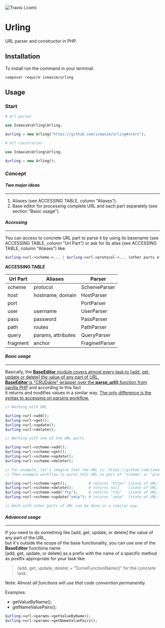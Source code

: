 ![Travis (.com)](https://img.shields.io/travis/com/ismaxim/urling?style=for-the-badge)
# __Urling__

URL parser and constructor in PHP.

## Installation

To install run the command in your terminal:

```shell
composer require ismaxim/urling
```

## Usage

### Start

```php
# Url parser

use Ismaxim\Urling\Urling;

$urling = new Urling("https://github.com/ismaxim/urling#start");
```

```php
# Url constructor

use Ismaxim\Urling\Urling;

$urling = new Urling();
```

### Concept

#### *__Two major ideas__*

***

1. Aliases (see ACCESSING TABLE, column "Aliases").
2. Base editor for processing complete URL and each part separately (see section "Basic usage").

#### *__Accessing__*

***

You can access to concrete URL part to parse it by using its basename (see ACCESSING TABLE, column "Url Part") or ask for its alias (see ACCESSING TABLE, column "Aliases") like: 

```php
$urling->url->scheme->... | $urling->url->protocol->... (other parts of url in a similar way).
```
__ACCESSING TABLE__

| Url Part      | Aliases            | Parser        |
| ------------- | ------------------ | ------------- |
| scheme        | protocol           | SchemeParser  |
| host          | hostname, domain   | HostParser    |
| port          |                    | PortParser    |
| user          | username           | UserParser    |
| pass          | password           | PassParser    |
| path          | routes             | PathParser    |
| query         | params, attributes | QueryParser   |
| fragment      | anchor             | FragmetParser |

#### *__Basic usage__*

***

Basically, the <u>__BaseEditor__ module covers almost every task to [add, get, update or delete] the value of any part of URL.</u>  
<u>__BaseEditor__ is "CRUDable" wrapper over the __parse_url()__ function from vanilla PHP</u> and according to this fact  
it returns and modifies values in a similar way. <u>The only difference is the syntax to accessing on parsing workflow.</u>    

```php
// Working with URL

$urling->url->add();
$urling->url->get();
$urling->url->update();
$urling->url->delete();

// Working with one of the URL parts

$urling->url->scheme->add();
$urling->url->scheme->get();
$urling->url->scheme->update();
$urling->url->scheme->delete();

// For example, let's imagine that the URL is: https://github.com/ismaxim/urling#basic-usage
// Then example workflow to parse this URL in part of "scheme" or "protocol" (see ACCESSING TABLE, column "Aliases") will seem to this:

$urling->url->scheme->get();          # returns "https" (state of URL: https://github.com/ismaxim/urling#basic-usage)
$urling->url->scheme->delete();       # returns null    (state of URL: github.com/ismaxim/urling#basic-usage)
$urling->url->scheme->add("ftp");     # returns "ftp"   (state of URL: ftp://github.com/ismaxim/urling#basic-usage)
$urling->url->scheme->update("smtp"); # returns "smtp"  (state of URL: smtp://github.com/ismaxim/urling#basic-usage)

// Work with other parts of URL can be done in a similar way.
```

#### *__Advanced usage__*

***

If you need to do something like [add, get, update, or delete] the value of any part of the URL,  
but it's outside the scope of the base functionality, you can use one of the __BaseEditor__ functions name  
[add, get, update, or delete] as a prefix with the name of a specific method as postfix appropriate for your task like:
> (add, get, update, delete) + "SomeFunctionName()" for the concrete task.

Note: *Almost all functions will use that code convention permanently.*

Examples:  
- getValueByName();
- getNameValuePairs();

```php
$urling->url->params->getValueByName();
$urling->url->params->getNameValuePairs();
```
